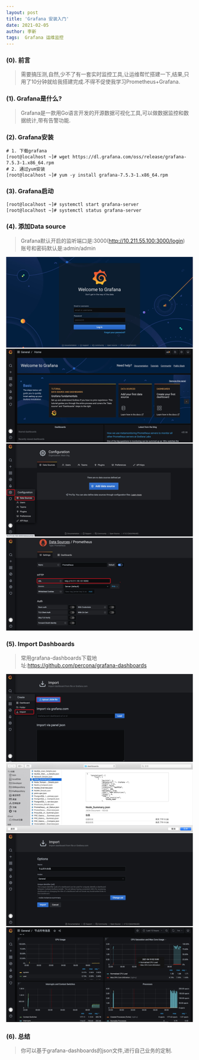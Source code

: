 ```yaml
---
layout: post
title: 'Grafana 安装入门'
date: 2021-02-05
author: 李新
tags:  Grafana 运维监控
---
```


### (0). 前言
> 需要搞压测,自然,少不了有一套实时监控工具,让运维帮忙搭建一下,结果,只用了10分钟就给我搭建完成.不得不促使我学习Prometheus+Grafana.  

### (1). Grafana是什么?
> Grafana是一款用Go语言开发的开源数据可视化工具,可以做数据监控和数据统计,带有告警功能.  
### (2). Grafana安装
```
# 1. 下载grafana
[root@localhost ~]# wget https://dl.grafana.com/oss/release/grafana-7.5.3-1.x86_64.rpm 
# 2. 通过yum安装
[root@localhost ~]# yum -y install grafana-7.5.3-1.x86_64.rpm
```
### (3). Grafana启动
```
[root@localhost ~]# systemctl start grafana-server
[root@localhost ~]# systemctl status grafana-server
```
### (4). 添加Data source
> Grafana默认开启的监听端口是:3000(http://10.211.55.100:3000/login)  
> 账号和密码默认是:admin/admin   

!["Grafana登录界面"](/assets/prometheus/imgs/grafana-login-page.png)
!["Grafana首页"](/assets/prometheus/imgs/grafana-home.png)
!["Grafana添加数据源"](/assets/prometheus/imgs/grafana-add-source.jpg)
!["Grafana添加数据源详细页面"](/assets/prometheus/imgs/prometheus-add-datasource.jpg)
### (5). Import Dashboards
> 常用grafana-dashboards下载地址:https://github.com/percona/grafana-dashboards

!["grafana-dashboards-1"](/assets/prometheus/imgs/grafana-import-dashboard.png)
!["grafana-dashboards-import-2"](/assets/prometheus/imgs/grafana-dashboards-import2.jpg)
!["grafana-dashborads-import-3"](/assets/prometheus/imgs/grafana-import-3.png)
!["grafana-dashborads-import-result"](/assets/prometheus/imgs/grafana-node-info.png)

### (6). 总结
> 你可以基于grafana-dashboards的json文件,进行自己业务的定制.